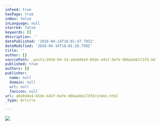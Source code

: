 ```yaml
---
inFeed: true
hasPage: true
inNav: false
inLanguage: null
starred: false
keywords: []
description: ''
datePublished: '2016-04-14T18:01:47.791Z'
dateModified: '2016-04-14T18:01:26.750Z'
title: ''
author: []
sourcePath: _posts/2016-04-14-a6e8d4e4-65de-441f-befe-886aebb173fd.md
published: true
authors: []
publisher:
  name: null
  domain: null
  url: null
  favicon: null
url: a6e8d4e4-65de-441f-befe-886aebb173fd/index.html
_type: Article

---
```

![](https://the-grid-user-content.s3-us-west-2.amazonaws.com/4c93100b-c1fa-4eaf-9f2f-b20bef89f23d.jpg)